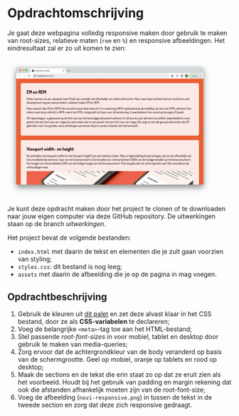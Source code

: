 # Opdrachtomschrijving

Je gaat deze webpagina volledig responsive maken door gebruik te maken van root-sizes, relatieve maten (`rem` en `%`) en responsive afbeeldingen. Het eindresultaat zal er zo uit komen te zien:

![Screenshot webpagina](assets/screenshot.gif)

Je kunt deze opdracht maken door het project te clonen of te downloaden naar jouw eigen computer via deze GitHub repository. De uitwerkingen staan op de branch _uitwerkingen_.

Het project bevat de volgende bestanden:
* `index.html` met daarin de tekst en elementen die je zult gaan voorzien van styling;
* `styles.css`: dit bestand is nog leeg;
* `assets` met daarin de afbeelding die je op de pagina in mag voegen.

## Opdrachtbeschrijving
1. Gebruik de kleuren uit [dit palet](https://coolors.co/f9c48b-f69051-f26d40-260803-fdefec) en zet deze alvast klaar in het CSS bestand, door ze als **CSS-variabelen** te declareren;
2. Voeg de belangrijke `<meta>`-tag toe aan het HTML-bestand;
3. Stel passende _root-font-sizes_ in voor mobiel, tablet en desktop door gebruik te maken van media-queries;
4. Zorg ervoor dat de achtergrondkleur van de body veranderd op basis van de schermgrootte. Geel op mobiel, oranje op tablets en rood op desktop;
5. Maak de sections en de tekst die erin staat zo op dat ze eruit zien als het voorbeeld. Houdt bij het gebruik van padding en margin rekening dat ook die afstanden afhankelijk moeten zijn van de root-font-size;
6. Voeg de afbeelding (`novi-responsive.png`) in tussen de tekst in de tweede section en zorg dat deze zich responsive gedraagt.